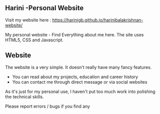## Harini -Personal Website


Visit my website here : https://harinigb.github.io/harinibalakrishnan-website/

My personal website - Find Everything about me here. The site uses HTML5, CSS and Javascript.

## Website

The website is a very simple. It doesn't really have many fancy features. 

 - You can read about my projects, education and career history 
 - You can contact me through direct message or via social websites
   
As it's just for my personal use, I haven't put too much work into polishing the technical skills. 

Please report errors / bugs if you find any
